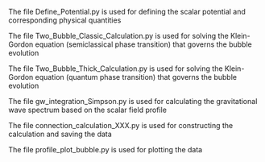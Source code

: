The file Define_Potential.py is used for defining the scalar potential and corresponding physical quantities

The file Two_Bubble_Classic_Calculation.py is used for solving the Klein-Gordon equation (semiclassical phase transition) that governs the bubble evolution

The file Two_Bubble_Thick_Calculation.py is used for solving the Klein-Gordon equation (quantum phase transition) that governs the bubble evolution

The file gw_integration_Simpson.py is used for calculating the gravitational wave spectrum based on the scalar field profile

The file connection_calculation_XXX.py is used for constructing the calculation and saving the data

The file profile_plot_bubble.py is used for plotting the data
